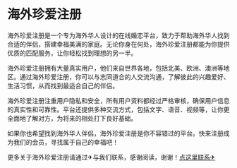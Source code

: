 # 海外珍爱注册

海外珍爱注册是一个专为海外华人设计的在线婚恋平台，致力于帮助海外华人找到合适的伴侣，搭建幸福美满的家庭。无论你身在何处，海外珍爱注册都能为你提供优质的匹配服务，让你轻松找到理想的另一半。

海外珍爱注册拥有大量真实用户，他们来自世界各地，包括北美、欧洲、澳洲等地区。通过海外珍爱注册，你可以与志同道合的人交流沟通，了解彼此的兴趣爱好、生活习惯，从而找到最适合自己的伴侣。

海外珍爱注册注重用户隐私和安全，所有用户资料都经过严格审核，确保用户信息的真实性和可靠性。平台还提供多种交流方式，包括文字、语音、视频等，让你更全面地了解对方，为将来的相处打下良好基础。

如果你也希望找到海外华人伴侣，海外珍爱注册是你不容错过的平台。快来注册成为我们的会员，寻找属于自己的幸福吧！

更多关于海外珍爱注册请通过✈与我们联系，感谢阅读，谢谢！[点这里联系✈](https://1.k02.cc)